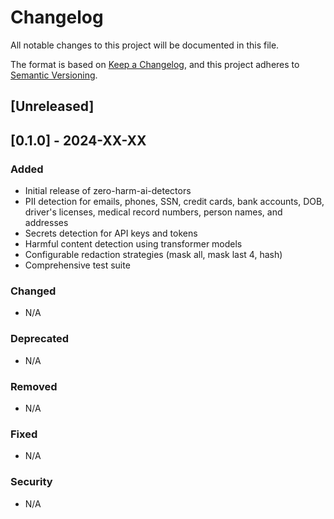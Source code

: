 # Changelog

All notable changes to this project will be documented in this file.

The format is based on [Keep a Changelog](https://keepachangelog.com/en/1.0.0/),
and this project adheres to [Semantic Versioning](https://semver.org/spec/v2.0.0.html).

## [Unreleased]

## [0.1.0] - 2024-XX-XX

### Added
- Initial release of zero-harm-ai-detectors
- PII detection for emails, phones, SSN, credit cards, bank accounts, DOB, driver's licenses, medical record numbers, person names, and addresses
- Secrets detection for API keys and tokens
- Harmful content detection using transformer models
- Configurable redaction strategies (mask all, mask last 4, hash)
- Comprehensive test suite

### Changed
- N/A

### Deprecated
- N/A

### Removed
- N/A

### Fixed
- N/A

### Security
- N/A